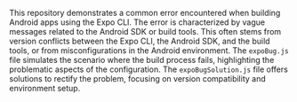This repository demonstrates a common error encountered when building Android apps using the Expo CLI. The error is characterized by vague messages related to the Android SDK or build tools. This often stems from version conflicts between the Expo CLI, the Android SDK, and the build tools, or from misconfigurations in the Android environment.  The `expoBug.js` file simulates the scenario where the build process fails, highlighting the problematic aspects of the configuration. The `expoBugSolution.js` file offers solutions to rectify the problem, focusing on version compatibility and environment setup.